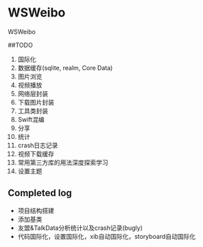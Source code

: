 # WSWeibo
WSWeibo

##TODO
 1. 国际化
 2. 数据缓存(sqlite, realm, Core Data)
 3. 图片浏览
 4. 视频播放
 5. 网络层封装
 6. 下载图片封装
 7. 工具类封装
 8. Swift混编
 9. 分享
 10. 统计
 11. crash日志记录
 12. 视频下载缓存
 13. 常用第三方库的用法深度探索学习
 14. 设置主题

## Completed log
 
 * 项目结构搭建
 * 添加基类
 * 友盟&TalkData分析统计以及crash记录(bugly)
 * 代码国际化，设置国际化，xib自动国际化，storyboard自动国际化
 
 
 
 
